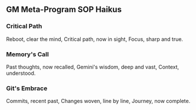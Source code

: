 ## GM Meta-Program SOP Haikus

### Critical Path
Reboot, clear the mind,
Critical path, now in sight,
Focus, sharp and true.

### Memory's Call
Past thoughts, now recalled,
Gemini's wisdom, deep and vast,
Context, understood.

### Git's Embrace
Commits, recent past,
Changes woven, line by line,
Journey, now complete.
